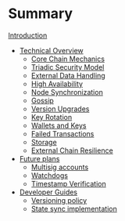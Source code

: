 # Summary

[Introduction](intro.md)

- [Technical Overview](technical/overview.md)
  - [Core Chain Mechanics](technical/core-mechanics.md)
  - [Triadic Security Model](technical/triadic-security.md)
  - [External Data Handling](technical/external-data.md)
  - [High Availability](technical/high-availability.md)
  - [Node Synchronization](technical/node-sync.md)
  - [Gossip](technical/gossip.md)
  - [Version Upgrades](technical/version-upgrades.md)
  - [Key Rotation](technical/key-rotation.md)
  - [Wallets and Keys](technical/wallets-keys.md)
  - [Failed Transactions](technical/failed-transactions.md)
  - [Storage](technical/storage.md)
  - [External Chain Resilience](technical/external-chain-resilience.md)
- [Future plans]()
  - [Multisig accounts](technical/multisig-accounts.md)
  - [Watchdogs](technical/watchdogs.md)
  - [Timestamp Verification](technical/timestamp-verification.md)
- [Developer Guides]()
  - [Versioning policy](devs/versioning-policy.md)
  - [State sync implementation](devs/state-sync-implementation.md)
